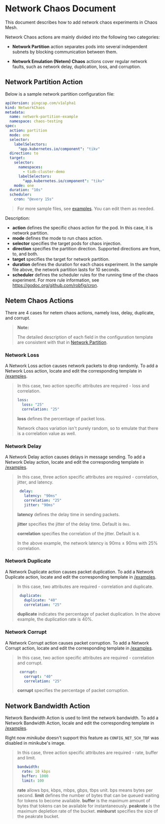 # Network Chaos Document

This document describes how to add network chaos experiments in Chaos Mesh.

Network Chaos actions are mainly divided into the following two categories:

- **Network Partition** action separates pods into several independent subnets by blocking communication between them.

- **Network Emulation (Netem) Chaos** actions cover regular network faults, such as network delay, duplication, loss, and corruption.

## Network Partition Action

Below is a sample network partition configuration file:

```yaml
apiVersion: pingcap.com/v1alpha1
kind: NetworkChaos
metadata:
  name: network-partition-example
  namespace: chaos-testing
spec:
  action: partition
  mode: one
  selector:
    labelSelectors:
      "app.kubernetes.io/component": "tikv"
  direction: to
  target:
    selector:
      namespaces:
        - tidb-cluster-demo
      labelSelectors:
        "app.kubernetes.io/component": "tikv"
    mode: one
  duration: "10s"
  scheduler:
    cron: "@every 15s"
```

> For more sample files, see [examples](../examples). You can edit them as needed. 

Description:

* **action** defines the specific chaos action for the pod. In this case, it is network partition.
* **mode** defines the mode to run chaos action.
* **selector** specifies the target pods for chaos injection.
* **direction** specifies the partition direction. Supported directions are from, to, and both.
* **target** specifies the target for network partition.
* **duration** defines the duration for each chaos experiment. In the sample file above, the network partition lasts for 10 seconds.
* **scheduler** defines the scheduler rules for the running time of the chaos experiment. For more rule information, see <https://godoc.org/github.com/robfig/cron>.


## Netem Chaos Actions

There are 4 cases for netem chaos actions, namely loss, delay, duplicate, and corrupt.

> **Note:** 
> 
> The detailed description of each field in the configuration template are consistent with that in [Network Partition](#network-partition-action).

### Network Loss

A Network Loss action causes network packets to drop randomly. To add a Network Loss action, locate and edit the corresponding template in [/examples](../examples/network-loss-example.yaml).
> In this case, two action specific attributes are required - loss and correlation.
>
> ```yaml
> loss:
>   loss: "25"
>   correlation: "25"
> ```
> **loss** defines the percentage of packet loss.
>
> Network chaos variation isn't purely random, so to emulate that there is a correlation value as well.

### Network Delay

A Network Delay action causes delays in message sending. To add a Network Delay action, locate and edit the corresponding template in [/examples](../examples/network-delay-example.yaml).
> In this case, three action specific attributes are required - correlation, jitter, and latency.
>
>```yaml
>  delay:
>    latency: "90ms"
>    correlation: "25"
>    jitter: "90ms"
>```
> **latency** defines the delay time in sending packets.
>
> **jitter** specifies the jitter of the delay time. Default is `0ms`.
>
> **correlation** specifies the correlation of the jitter. Default is `0`.
>
> In the above example, the network latency is 90ms ± 90ms with 25% correlation.

### Network Duplicate

A Network Duplicate action causes packet duplication. To add a Network Duplicate action, locate and edit the corresponding template in [/examples](../examples/network-duplicate-example.yaml).
> In this case, two attributes are required - correlation and duplicate.
>
>```yaml
>  duplicate:
>    duplicate: "40"
>    correlation: "25"
>```
>
>  **duplicate** indicates the percentage of packet duplication. In the above example, the duplication rate is 40%. 

### Network Corrupt

A Network Corrupt action causes packet corruption. To add a Network Corrupt action, locate and edit the corresponding template in [/examples](../examples/network-corrupt-example.yaml).
> In this case, two action specific attributes are required - correlation and corrupt.
>
>```yaml
>  corrupt:
>    corrupt: "40"
>    correlation: "25"
>```
>
> **corrupt** specifies the percentage of packet corruption.

## Network Bandwidth Action

Network Bandwidth Action is used to limit the network bandwidth. To add a Network Bandwidth Action, locale and edit the corresponding template in [/examples](../examples/network-bandwidth-example.yaml).

Right now *minikube* doesn't support this feature as `CONFIG_NET_SCH_TBF` was disabled in minikube's image.
> In this case, three action specific attributes are required - rate, buffer and limit.
>
>```yaml
> bandwidth:
>   rate: 10 kbps
>   buffer: 1000
>   limit: 100
>```
>
> **rate** allows bps, kbps, mbps, gbps, tbps unit. bps means bytes per second.
> **limit** defines the number of bytes that can be queued waiting for tokens to become available.
> **buffer** is the maximum amount of bytes that tokens can be available for instantaneously.
> **peakrate** is the maximum depletion rate of the bucket.
> **minburst** specifies the size of the peakrate bucket.

